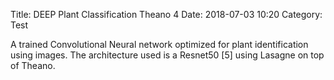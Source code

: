 Title: DEEP Plant Classification Theano 4
Date: 2018-07-03 10:20
Category: Test

A trained Convolutional Neural network optimized for plant identification using images. The architecture used is a Resnet50 [5] using Lasagne on top of Theano.
